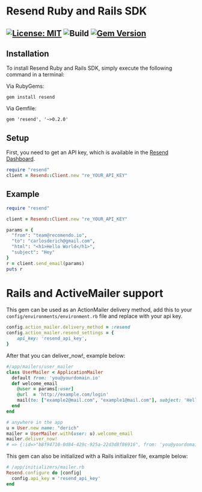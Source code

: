 # Resend Ruby and Rails SDK

[![License: MIT](https://img.shields.io/badge/License-MIT-blue.svg)](https://opensource.org/licenses/MIT)
![Build](https://github.com/drish/resend-ruby/actions/workflows/build.yml/badge.svg)
[![Gem Version](https://badge.fury.io/rb/resend.svg)](https://badge.fury.io/rb/resend)
---

## Installation

To install Resend Ruby and Rails SDK, simply execute the following command in a terminal:

Via RubyGems:
```
gem install resend
```

Via Gemfile:
```
gem 'resend', '~>0.2.0'
```

## Setup

First, you need to get an API key, which is available in the [Resend Dashboard](https://resend.com).

```ruby
require "resend"
client = Resend::Client.new "re_YOUR_API_KEY"
```

## Example

```rb
require "resend"

client = Resend::Client.new "re_YOUR_API_KEY"

params = {
  "from": "team@recomendo.io",
  "to": "carlosderich@gmail.com",
  "html": "<h1>Hello World</h1>",
  "subject": "Hey"
}
r = client.send_email(params)
puts r
```

# Rails and ActiveMailer support

This gem can be used as an ActionMailer delivery method, add this to your `config/environments/environment.rb` file and replace with your api key.

```ruby
config.action_mailer.delivery_method = :resend
config.action_mailer.resend_settings = {
    api_key: 'resend_api_key',
}
```

After that you can deliver_now!, example below:

```ruby
#/app/mailers/user_mailer
class UserMailer < ApplicationMailer
  default from: 'you@yourdomain.io'
  def welcome_email
    @user = params[:user]
    @url  = 'http://example.com/login'
    mail(to: ["example2@mail.com", "example1@mail.com"], subject: 'Hello from Resend')
  end
end

# anywhere in the app
u = User.new name: "derich"
mailer = UserMailer.with(user: u).welcome_email
mailer.deliver_now!
# => {:id=>"b8f94710-0d84-429c-925a-22d3d8f86916", from: 'you@yourdomain.io', to: ["example2@mail.com", "example1@mail.com"]}
```

This gem can also be initialized with a Rails initializer file, example below:

```ruby
# /app/initializers/mailer.rb
Resend.configure do |config|
  config.api_key = 'resend_api_key'
end
```
